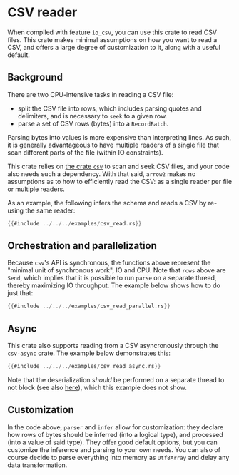 # CSV reader

When compiled with feature `io_csv`, you can use this crate to read CSV files.
This crate makes minimal assumptions on how you want to read a CSV, and offers a large degree of customization to it, along with a useful default.

## Background

There are two CPU-intensive tasks in reading a CSV file:
* split the CSV file into rows, which includes parsing quotes and delimiters, and is necessary to `seek` to a given row.
* parse a set of CSV rows (bytes) into a `RecordBatch`.

Parsing bytes into values is more expensive than interpreting lines. As such, it is generally advantageous to have multiple readers of a single file that scan different parts of the file (within IO constraints).

This crate relies on [the crate `csv`](https://crates.io/crates/csv) to scan and seek CSV files, and your code also needs such a dependency. With that said, `arrow2` makes no assumptions as to how to efficiently read the CSV: as a single reader per file or multiple readers.

As an example, the following infers the schema and reads a CSV by re-using the same reader:

```rust
{{#include ../../../examples/csv_read.rs}}
```

## Orchestration and parallelization

Because `csv`'s API is synchronous, the functions above represent the "minimal
unit of synchronous work", IO and CPU. Note that `rows` above are `Send`,
which implies that it is possible to run `parse` on a separate thread,
thereby maximizing IO throughput. The example below shows how to do just that:

```rust
{{#include ../../../examples/csv_read_parallel.rs}}
```

## Async

This crate also supports reading from a CSV asyncronously through the `csv-async` crate.
The example below demonstrates this:

```rust
{{#include ../../../examples/csv_read_async.rs}}
```

Note that the deserialization _should_ be performed on a separate thread to not
block (see also [here](https://ryhl.io/blog/async-what-is-blocking/)), which this
example does not show.

## Customization

In the code above, `parser` and `infer` allow for customization: they declare
how rows of bytes should be inferred (into a logical type), and processed (into a value of said type).
They offer good default options, but you can customize the inference and parsing to your own needs.
You can also of course decide to parse everything into memory as `Utf8Array` and
delay any data transformation.
